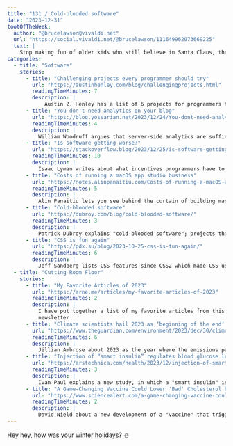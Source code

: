 ```yaml
---
title: "131 / Cold-blooded software"
date: "2023-12-31"
tootOfTheWeek:
  author: "@brucelawson@vivaldi.net"
  url: "https://social.vivaldi.net/@brucelawson/111649962073669225"
  text: |
    Stop making fun of older kids who still believe in Santa Claus, there are grown men who still believe in trickle down housing and that market can solve the housing crisis.
categories:
  - title: "Software"
    stories:
      - title: "Challenging projects every programmer should try"
        url: "https://austinhenley.com/blog/challengingprojects.html"
        readingTimeMinutes: 7
        description: |
            Austin Z. Henley has a list of 6 projects for programmers that want to expand their horizon.
      - title: "You don't need analytics on your blog"
        url: "https://blog.yossarian.net/2023/12/24/You-dont-need-analytics-on-your-blog"
        readingTimeMinutes: 4
        description: |
          William Woodruff argues that server-side analytics are sufficient and having analytics at all can negatively influence your motivation.
      - title: "Is software getting worse?"
        url: "https://stackoverflow.blog/2023/12/25/is-software-getting-worse/"
        readingTimeMinutes: 10
        description: |
          Isaac Lyman writes about what incentives programmers have to make a fast, reliable app with a small bundle size and without exploiting people.
      - title: "Costs of running a macOS app studio business"
        url: "https://notes.alinpanaitiu.com/Costs-of-running-a-macOS-app-studio-business"
        readingTimeMinutes: 5
        description: |
          Alin Panaitiu lets you see behind the curtain of building macOS apps, including a revenue/cost listing.
      - title: "Cold-blooded software"
        url: "https://dubroy.com/blog/cold-blooded-software/"
        readingTimeMinutes: 3
        description: |
          Patrick Dubroy explains "cold-blooded software"; projects that still work when you pick them up after a year or two.
      - title: "CSS is fun again"
        url: "https://pdx.su/blog/2023-10-25-css-is-fun-again/"
        readingTimeMinutes: 6
        description: |
          Jeff Sandberg lists CSS features since CSS2 which made CSS usable without the need for preprocessors or hacks.
  - title: "Cutting Room Floor"
    stories:
      - title: "My Favorite Articles of 2023"
        url: "https://arne.me/articles/my-favorite-articles-of-2023"
        readingTimeMinutes: 2
        description: |
          I have put together a list of my favorite articles from this very
          newsletter.
      - title: "Climate scientists hail 2023 as ‘beginning of the end’ for fossil fuel era"
        url: "https://www.theguardian.com/environment/2023/dec/30/climate-scientists-hail-2023-as-beginning-of-the-end-for-fossil-fuel-era"
        readingTimeMinutes: 6
        description: |
          Jillian Ambrose about 2023 as the year where the emissions peak, before they go down for good.
      - title: "Injection of “smart insulin” regulates blood glucose levels for one week"
        url: "https://arstechnica.com/health/2023/12/injection-of-smart-insulin-regulates-blood-glucose-levels-for-one-week/"
        readingTimeMinutes: 3
        description: |
          Ivan Paul explains a new study, in which a "smart insulin" is tested (on animals).
      - title: "A Game-Changing Vaccine Could Lower 'Bad' Cholesterol by 30%"
        url: "https://www.sciencealert.com/a-game-changing-vaccine-could-lower-bad-cholesterol-by-30"
        readingTimeMinutes: 2
        description: |
          David Nield about a new development of a "vaccine" that triggers an immune system response, which in turn kills cells that hinder the body from keeping Cholesterol at a safe level. 
---
```


Hey hey, how was your winter holidays? ⛄
